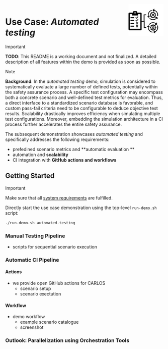 <img src="../utils/images/automated-testing-icon.png" height=100 align="right">

# Use Case: *Automated testing*

>[!IMPORTANT]
> **TODO**: This README is a working document and not finalized. A detailed description of all features within the demo is provided as soon as possible.

>[!NOTE]
> **Background**: In the *automated testing* demo, simulation is considered to systematically evaluate a large number of defined tests, potentially within the safety assurance process. A specific test configuration may encompass both a concrete scenario and well-defined test metrics for evaluation. Thus, a direct interface to a standardized scenario database is favorable, and custom pass-fail criteria need to be configurable to deduce objective test results. Scalability drastically improves efficiency when simulating multiple test configurations. Moreover, embedding the simulation architecture in a CI process further accelerates the entire safety assurance.

The subsequent demonstration showcases *automated testing* and specifically addresses the following requirements:
- prefedined scenario metrics and **automatic evaluation **
- automation and **scalability**
- CI integration with **GitHub actions and workflows**

## Getting Started

> [!IMPORTANT]  
> Make sure that all [system requirements](../utils/requirements.md) are fulfilled.

Directly start the use case demonstration using the top-level `run-demo.sh` script:

```bash
./run-demo.sh automated-testing
```

### Manual Testing Pipeline

- scripts for sequential scenario execution

### Automatic CI Pipeline

#### Actions

- we provide open GitHub actions for CARLOS
  - scenario setup
  - scenario exectution

#### Workflow

- demo workflow
  - example scenario catalogue
  - screenshot

### Outlook: Parallelization using Orchestration Tools
